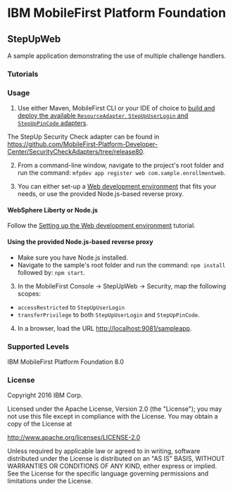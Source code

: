IBM MobileFirst Platform Foundation
===
## StepUpWeb
A sample application demonstrating the use of multiple challenge handlers.

### Tutorials

### Usage

1. Use either Maven, MobileFirst CLI or your IDE of choice to [build and deploy the available `ResourceAdapter`, `StepUpUserLogin` and `StepUpPinCode` adapters](https://mobilefirstplatform.ibmcloud.com/tutorials/en/foundation/8.0/adapters/creating-adapters/).

 The StepUp Security Check adapter can be found in https://github.com/MobileFirst-Platform-Developer-Center/SecurityCheckAdapters/tree/release80.

2. From a command-line window, navigate to the project's root folder and run the command: `mfpdev app register web com.sample.enrollmentweb`.

3. You can either set-up a [Web development environment](https://mobilefirstplatform.ibmcloud.com/tutorials/en/foundation/8.0/setting-up-your-development-environment/web-development-environment) that fits your needs, or use the provided Node.js-based reverse proxy.

#### WebSphere Liberty or Node.js
Follow the [Setting up the Web development environment](https://mobilefirstplatform.ibmcloud.com/tutorials/en/foundation/8.0/setting-up-your-development-environment/web-development-environment) tutorial.

#### Using the provided Node.js-based reverse proxy
 - Make sure you have Node.js installed.
 - Navigate to the sample's root folder and run the command: `npm install` followed by: `npm start`.

 3. In the MobileFirst Console → StepUpWeb → Security, map the following scopes:
  - `accessRestricted` to `StepUpUserLogin`
  - `transferPrivilege` to both `StepUpUserLogin` and `StepUpPinCode`.

 4. In a browser, load the URL [http://localhost:9081/sampleapp](http://localhost:9081/sampleapp).

### Supported Levels
IBM MobileFirst Platform Foundation 8.0

### License
Copyright 2016 IBM Corp.

Licensed under the Apache License, Version 2.0 (the "License");
you may not use this file except in compliance with the License.
You may obtain a copy of the License at

http://www.apache.org/licenses/LICENSE-2.0

Unless required by applicable law or agreed to in writing, software
distributed under the License is distributed on an "AS IS" BASIS,
WITHOUT WARRANTIES OR CONDITIONS OF ANY KIND, either express or implied.
See the License for the specific language governing permissions and
limitations under the License.
